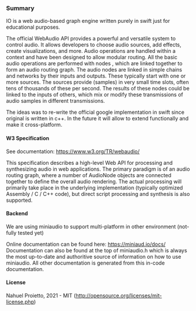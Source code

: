 ### Summary

IO is a web audio-based graph engine written purely in swift just for educational purposes.

The official WebAudio API provides a powerful and versatile system to control audio. It allows developers to choose audio sources, add effects, create visualizations, and more.  Audio operations are handled within a context and have been designed to allow modular routing. All the basic audio operations are performed with nodes , which are linked together to form an audio routing graph. The audio nodes are linked in simple chains and networks by their inputs and outputs. These typically start with one or more sources. The sources provide (samples) in very small time slots, often tens of thousands of these per second. The results of these nodes could be linked to the inputs of others, which mix or modify these transmissions of audio samples in different transmissions.

The ideas was to re-write the official google implementation in swift since original is written in c++. 
In the future it will allow to extend functionally and make it cross-platform. 

#### W3 Specification

See documentation: https://www.w3.org/TR/webaudio/

This specification describes a high-level Web API for processing and synthesizing audio in web applications. The primary paradigm is of an audio routing graph, where a number of AudioNode objects are connected together to define the overall audio rendering. The actual processing will primarily take place in the underlying implementation (typically optimized Assembly / C / C++ code), but direct script processing and synthesis is also supported.

#### Backend

We are using miniaudio to support multi-platform in other environment (not-fully tested yet)

Online documentation can be found here: https://miniaud.io/docs/
Documentation can also be found at the top of miniaudio.h which is always the most up-to-date and authoritive source of information on how to use miniaudio. All other documentation is generated from this in-code documentation.

####  License

Nahuel Proietto, 2021 - MIT (http://opensource.org/licenses/mit-license.php)
